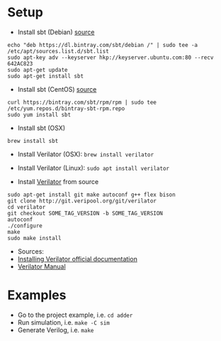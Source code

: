 # Setup

* Install sbt (Debian) [source](https://www.scala-sbt.org/release/docs/Installing-sbt-on-Linux.html)
```
echo "deb https://dl.bintray.com/sbt/debian /" | sudo tee -a /etc/apt/sources.list.d/sbt.list
sudo apt-key adv --keyserver hkp://keyserver.ubuntu.com:80 --recv 642AC823
sudo apt-get update
sudo apt-get install sbt
```

* Install sbt (CentOS) [source](https://www.scala-sbt.org/1.0/docs/Installing-sbt-on-Linux.html)
```
curl https://bintray.com/sbt/rpm/rpm | sudo tee /etc/yum.repos.d/bintray-sbt-rpm.repo
sudo yum install sbt
```

* Install sbt (OSX)
```
brew install sbt
```

* Install Verilator (OSX): `brew install verilator`
* Install Verilator (Linux): `sudo apt install verilator`

* Install [Verilator](https://www.veripool.org/wiki/verilator) from source
```
sudo apt-get install git make autoconf g++ flex bison
git clone http://git.veripool.org/git/verilator
cd verilator
git checkout SOME_TAG_VERSION -b SOME_TAG_VERSION
autoconf
./configure
make
sudo make install
```

* Sources:
* [Installing Verilator official documentation](https://www.veripool.org/projects/verilator/wiki/Installing)
* [Verilator Manual](https://www.veripool.org/projects/verilator/wiki/Manual-verilator)

# Examples

* Go to the project example, i.e. `cd adder`
* Run simulation, i.e. `make -C sim`
* Generate Verilog, i.e. `make`
